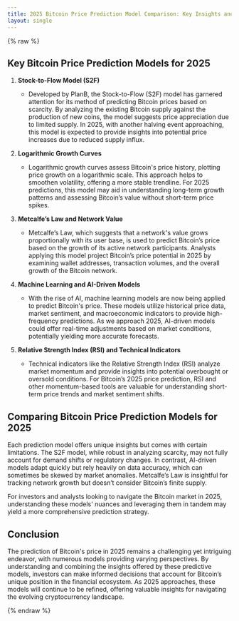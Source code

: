 ```yaml
---
title: 2025 Bitcoin Price Prediction Model Comparison: Key Insights and High-Value Keywords
layout: single
---
```


{% raw %}

## Key Bitcoin Price Prediction Models for 2025

1. **Stock-to-Flow Model (S2F)**
   - Developed by PlanB, the Stock-to-Flow (S2F) model has garnered attention for its method of predicting Bitcoin prices based on scarcity. By analyzing the existing Bitcoin supply against the production of new coins, the model suggests price appreciation due to limited supply. In 2025, with another halving event approaching, this model is expected to provide insights into potential price increases due to reduced supply influx.

2. **Logarithmic Growth Curves**
   - Logarithmic growth curves assess Bitcoin's price history, plotting price growth on a logarithmic scale. This approach helps to smoothen volatility, offering a more stable trendline. For 2025 predictions, this model may aid in understanding long-term growth patterns and assessing Bitcoin’s value without short-term price spikes.

3. **Metcalfe’s Law and Network Value**
   - Metcalfe’s Law, which suggests that a network's value grows proportionally with its user base, is used to predict Bitcoin’s price based on the growth of its active network participants. Analysts applying this model project Bitcoin’s price potential in 2025 by examining wallet addresses, transaction volumes, and the overall growth of the Bitcoin network.

4. **Machine Learning and AI-Driven Models**
   - With the rise of AI, machine learning models are now being applied to predict Bitcoin's price. These models utilize historical price data, market sentiment, and macroeconomic indicators to provide high-frequency predictions. As we approach 2025, AI-driven models could offer real-time adjustments based on market conditions, potentially yielding more accurate forecasts.

5. **Relative Strength Index (RSI) and Technical Indicators**
   - Technical indicators like the Relative Strength Index (RSI) analyze market momentum and provide insights into potential overbought or oversold conditions. For Bitcoin’s 2025 price prediction, RSI and other momentum-based tools are valuable for understanding short-term price trends and market sentiment shifts.

## Comparing Bitcoin Price Prediction Models for 2025

Each prediction model offers unique insights but comes with certain limitations. The S2F model, while robust in analyzing scarcity, may not fully account for demand shifts or regulatory changes. In contrast, AI-driven models adapt quickly but rely heavily on data accuracy, which can sometimes be skewed by market anomalies. Metcalfe’s Law is insightful for tracking network growth but doesn’t consider Bitcoin’s finite supply.

For investors and analysts looking to navigate the Bitcoin market in 2025, understanding these models' nuances and leveraging them in tandem may yield a more comprehensive prediction strategy.

## Conclusion

The prediction of Bitcoin's price in 2025 remains a challenging yet intriguing endeavor, with numerous models providing varying perspectives. By understanding and combining the insights offered by these predictive models, investors can make informed decisions that account for Bitcoin’s unique position in the financial ecosystem. As 2025 approaches, these models will continue to be refined, offering valuable insights for navigating the evolving cryptocurrency landscape.

{% endraw %}
